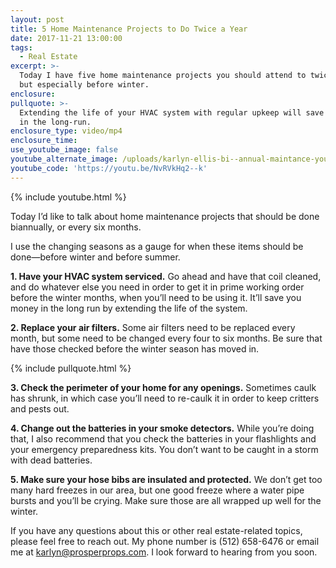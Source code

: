 ```yaml
---
layout: post
title: 5 Home Maintenance Projects to Do Twice a Year
date: 2017-11-21 13:00:00
tags:
  - Real Estate
excerpt: >-
  Today I have five home maintenance projects you should attend to twice a year,
  but especially before winter.
enclosure:
pullquote: >-
  Extending the life of your HVAC system with regular upkeep will save you money
  in the long-run.
enclosure_type: video/mp4
enclosure_time:
use_youtube_image: false
youtube_alternate_image: /uploads/karlyn-ellis-bi--annual-maintance-youtube-1-1.jpg
youtube_code: 'https://youtu.be/NvRVkHq2--k'
---
```



{% include youtube.html %}

Today I’d like to talk about home maintenance projects that should be done biannually, or every six months.

I use the changing seasons as a gauge for when these items should be done—before winter and before summer.

**1. Have your HVAC system serviced.** Go ahead and have that coil cleaned, and do whatever else you need in order to get it in prime working order before the winter months, when you’ll need to be using it. It’ll save you money in the long run by extending the life of the system.

**2. Replace your air filters.** Some air filters need to be replaced every month, but some need to be changed every four to six months. Be sure that have those checked before the winter season has moved in.

{% include pullquote.html %}

**3. Check the perimeter of your home for any openings.** Sometimes caulk has shrunk, in which case you’ll need to re-caulk it in order to keep critters and pests out.

**4. Change out the batteries in your smoke detectors.** While you’re doing that, I also recommend that you check the batteries in your flashlights and your emergency preparedness kits. You don’t want to be caught in a storm with dead batteries.

**5. Make sure your hose bibs are insulated and protected.** We don’t get too many hard freezes in our area, but one good freeze where a water pipe bursts and you’ll be crying. Make sure those are all wrapped up well for the winter.

If you have any questions about this or other real estate-related topics, please feel free to reach out. My phone number is (512) 658-6476 or email me at karlyn@prosperprops.com. I look forward to hearing from you soon.